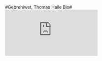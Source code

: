 #Gebrehiwet, Thomas Haile Bio#
![thomashaile](https://www.facebook.com/photo.php?fbid=2041513045922389&set=a.352116688195375&type=3&theater)
